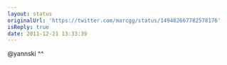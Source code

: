 ```yaml
---
layout: status
originalUrl: 'https://twitter.com/marcgg/status/149482667782578176'
isReply: true
date: 2011-12-21 13:33:39
---
```


@yannski ^^
